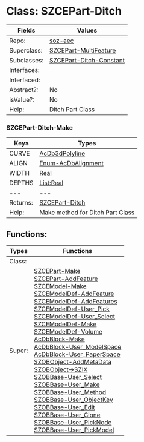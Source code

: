 
# Class:	SZCEPart-Ditch

| Fields | Values |
| --------- | --------- |
| Repo: | [soz-aec](/repos/soz-aec.html) |
| Superclass: | [SZCEPart-MultiFeature](SZCEPart-MultiFeature.html) |
| Subclasses: | [SZCEPart-Ditch-Constant](SZCEPart-Ditch-Constant.html) |
| Interfaces: |  |
| Interfaced: |  |
| Abstract?: | No |
| isValue?: | No |
| Help: | Ditch Part Class |

### SZCEPart-Ditch-Make

| Keys | Types |
| --------- | --------- |
| CURVE | [AcDb3dPolyline](AcDb3dPolyline.html) |
| ALIGN | [Enum-AcDbAlignment](Enum-AcDbAlignment.html) |
| WIDTH | [Real](Real.html) |
| DEPTHS | [List:Real](Real.html) |
| **---** | **---** |
| Returns: | [SZCEPart-Ditch](SZCEPart-Ditch.html) |
| Help: | Make method for Ditch Part Class |


## Functions:

| Types | Functions |
| --------- | --------- |
| Class: |  |
| Super: | [SZCEPart-Make](SZCEPart.html) <br> [SZCEPart-AddFeature](SZCEPart.html) <br> [SZCEModel-Make](SZCEModel.html) <br> [SZCEModelDef-AddFeature](SZCEModelDef.html) <br> [SZCEModelDef-AddFeatures](SZCEModelDef.html) <br> [SZCEModelDef-User_Pick](SZCEModelDef.html) <br> [SZCEModelDef-User_Select](SZCEModelDef.html) <br> [SZCEModelDef-Make](SZCEModelDef.html) <br> [SZCEModelDef-Volume](SZCEModelDef.html) <br> [AcDbBlock-Make](AcDbBlock.html) <br> [AcDbBlock-User_ModelSpace](AcDbBlock.html) <br> [AcDbBlock-User_PaperSpace](AcDbBlock.html) <br> [SZOBObject-AddMetaData](SZOBObject.html) <br> [SZOBObject->SZIX](SZOBObject.html) <br> [SZOBBase-User_Select](SZOBBase.html) <br> [SZOBBase-User_Make](SZOBBase.html) <br> [SZOBBase-User_Method](SZOBBase.html) <br> [SZOBBase-User_ObjectKey](SZOBBase.html) <br> [SZOBBase-User_Edit](SZOBBase.html) <br> [SZOBBase-User_Clone](SZOBBase.html) <br> [SZOBBase-User_PickNode](SZOBBase.html) <br> [SZOBBase-User_PickModel](SZOBBase.html) |



